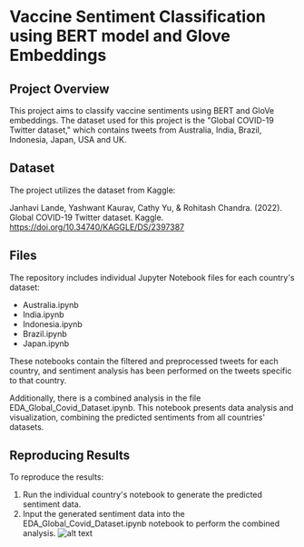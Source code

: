 # Vaccine Sentiment Classification using BERT model and Glove Embeddings 

## Project Overview
This project aims to classify vaccine sentiments using BERT and GloVe embeddings. The dataset used for this project is the "Global COVID-19 Twitter dataset," which contains tweets from Australia, India, Brazil, Indonesia, Japan, USA and UK.

## Dataset
The project utilizes the dataset from Kaggle:

Janhavi Lande, Yashwant Kaurav, Cathy Yu, & Rohitash Chandra. (2022). Global COVID-19 Twitter dataset. Kaggle. https://doi.org/10.34740/KAGGLE/DS/2397387

## Files
The repository includes individual Jupyter Notebook files for each country's dataset:

- Australia.ipynb
- India.ipynb
- Indonesia.ipynb
- Brazil.ipynb
- Japan.ipynb

These notebooks contain the filtered and preprocessed tweets for each country, and sentiment analysis has been performed on the tweets specific to that country.

Additionally, there is a combined analysis in the file EDA_Global_Covid_Dataset.ipynb. This notebook presents data analysis and visualization, combining the predicted sentiments from all countries' datasets.

## Reproducing Results
To reproduce the results:

1. Run the individual country's notebook to generate the predicted sentiment data.
2. Input the generated sentiment data into the EDA_Global_Covid_Dataset.ipynb notebook to perform the combined analysis.
![alt text](http://url/to/img.png)


